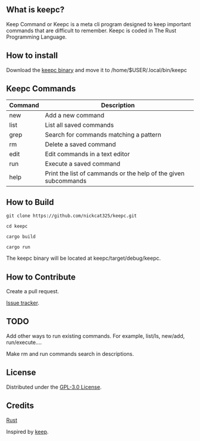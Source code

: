## What is keepc?
Keep Command or Keepc is a meta cli program designed to keep important commands that are difficult to remember. Keepc is coded in The Rust Programming Language.

## How to install
Download the [keepc binary](https://github.com/nickcat325/keepc/releases) and move it to /home/$USER/.local/bin/keepc

## Keepc Commands
| Command | Description |
| ------- | ----------- |
| new | Add a new command |
| list | List all saved commands |
| grep | Search for commands matching a pattern |
| rm | Delete a saved command |
| edit | Edit commands in a text editor |
| run | Execute a saved command |
| help | Print the list of cammands or the help of the given subcommands |

## How to Build
`git clone https://github.com/nickcat325/keepc.git`

`cd keepc`

`cargo build`

`cargo run`

The keepc binary will be located at keepc/target/debug/keepc.

## How to Contribute
Create a pull request.

[Issue tracker](https://github.com/nickcat325/keepc/issues).

## TODO
Add other ways to run existing commands. For example, list/ls, new/add, run/execute....

Make rm and run commands search in descriptions.

## License
Distributed under the [GPL-3.0 License](LICENSE).

## Credits
[Rust](https://www.rust-lang.org/)

Inspired by [keep](https://github.com/OrkoHunter/keep/).